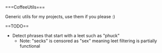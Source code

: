 ===CoffeeUtils===

Generic utils for my projects, use them if you please :)


==TODO==

  - Detect phrases that start with a leet such as "phuck"
    - Note: "secks" is censored as "sex" meaning leet filtering is partially functional